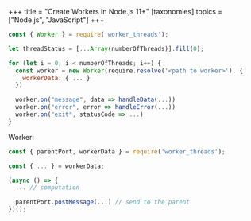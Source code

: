 +++
title = "Create Workers in Node.js 11+"
[taxonomies]
topics = ["Node.js", "JavaScript"]
+++

```js
const { Worker } = require('worker_threads');

let threadStatus = [...Array(numberOfThreads)].fill(0);

for (let i = 0; i < numberOfThreads; i++) {
  const worker = new Worker(require.resolve('<path to worker>'), {
    workerData: { ... }
  })

  worker.on("message", data => handleData(...))
  worker.on("error", error => handleError(...))
  worker.on("exit", statusCode => ...)
}

```

Worker:

```js
const { parentPort, workerData } = require('worker_threads');

const { ... } = workerData;

(async () => {
  ... // computation

  parentPort.postMessage(...) // send to the parent
})();
```

